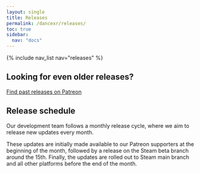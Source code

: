 ```yaml
---
layout: single
title: Releases
permalink: /dancexr/releases/
toc: true
sidebar:
  nav: "docs"
---
```


{% include nav_list nav="releases" %}

## Looking for even older releases? 

[Find past releases on Patreon](https://www.patreon.com/dvvr)

## Release schedule

Our development team follows a monthly release cycle, where we aim to release new updates every month. 

These updates are initially made available to our Patreon supporters at the beginning of the month, followed by a release on the Steam beta branch around the 15th. Finally, the updates are rolled out to Steam main branch and all other platforms before the end of the month.